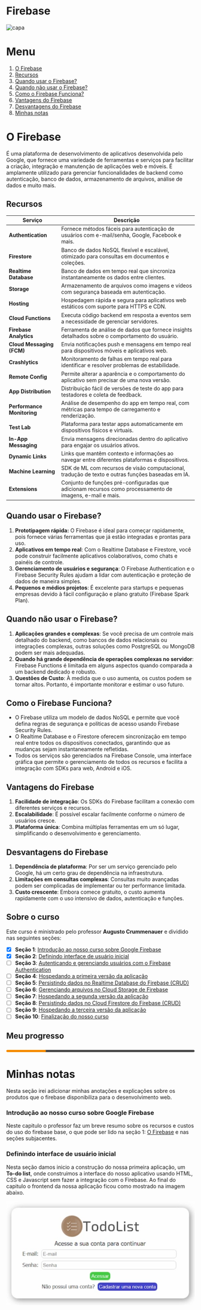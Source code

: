 # Firebase

![capa](https://github.com/user-attachments/assets/de9f0919-ba03-4d59-89ce-7c12cf485ba6)

# Menu

1. [O Firebase](#o-firebase)
2. [Recursos](#recursos)
3. [Quando usar o Firebase?](#quando-usar-o-firebase)
4. [Quando não usar o Firebase?](#quando-não-usar-o-firebase)
5. [Como o Firebase Funciona?](#como-o-firebase-funciona)
6. [Vantagens do Firebase](#vantagens-do-firebase)
7. [Desvantagens do Firebase](#desvantagens-do-firebase)
8. [Minhas notas](#minhas-notas)

# O Firebase

É uma plataforma de desenvolvimento de aplicativos desenvolvida pelo Google, que fornece uma variedade de ferramentas e serviços para facilitar a criação, integração e manutenção de aplicações web e móveis. É amplamente utilizado para gerenciar funcionalidades de backend como autenticação, banco de dados, armazenamento de arquivos, análise de dados e muito mais.

## Recursos

| Serviço                    | Descrição                                                                                                 |
| -------------------------- | --------------------------------------------------------------------------------------------------------- |
| **Authentication**         | Fornece métodos fáceis para autenticação de usuários com e-mail/senha, Google, Facebook e mais.           |
| **Firestore**              | Banco de dados NoSQL flexível e escalável, otimizado para consultas em documentos e coleções.             |
| **Realtime Database**      | Banco de dados em tempo real que sincroniza instantaneamente os dados entre clientes.                     |
| **Storage**                | Armazenamento de arquivos como imagens e vídeos com segurança baseada em autenticação.                    |
| **Hosting**                | Hospedagem rápida e segura para aplicativos web estáticos com suporte para HTTPS e CDN.                   |
| **Cloud Functions**        | Executa código backend em resposta a eventos sem a necessidade de gerenciar servidores.                   |
| **Firebase Analytics**     | Ferramenta de análise de dados que fornece insights detalhados sobre o comportamento do usuário.          |
| **Cloud Messaging (FCM)**  | Envia notificações push e mensagens em tempo real para dispositivos móveis e aplicativos web.             |
| **Crashlytics**            | Monitoramento de falhas em tempo real para identificar e resolver problemas de estabilidade.              |
| **Remote Config**          | Permite alterar a aparência e o comportamento do aplicativo sem precisar de uma nova versão.              |
| **App Distribution**       | Distribuição fácil de versões de teste do app para testadores e coleta de feedback.                       |
| **Performance Monitoring** | Análise de desempenho do app em tempo real, com métricas para tempo de carregamento e renderização.       |
| **Test Lab**               | Plataforma para testar apps automaticamente em dispositivos físicos e virtuais.                           |
| **In-App Messaging**       | Envia mensagens direcionadas dentro do aplicativo para engajar os usuários ativos.                        |
| **Dynamic Links**          | Links que mantêm contexto e informações ao navegar entre diferentes plataformas e dispositivos.           |
| **Machine Learning**       | SDK de ML com recursos de visão computacional, tradução de texto e outras funções baseadas em IA.         |
| **Extensions**             | Conjunto de funções pré-configuradas que adicionam recursos como processamento de imagens, e-mail e mais. |

## Quando usar o Firebase?

1. **Prototipagem rápida:** O Firebase é ideal para começar rapidamente, pois fornece várias ferramentas que já estão integradas e prontas para uso.
2. **Aplicativos em tempo real**: Com o Realtime Database e Firestore, você pode construir facilmente aplicativos colaborativos, como chats e painéis de controle.
3. **Gerenciamento de usuários e segurança**: O Firebase Authentication e o Firebase Security Rules ajudam a lidar com autenticação e proteção de dados de maneira simples.
4. **Pequenos e médios projetos**: É excelente para startups e pequenas empresas devido à fácil configuração e plano gratuito (Firebase Spark Plan).

## Quando não usar o Firebase?

1. **Aplicações grandes e complexas**: Se você precisa de um controle mais detalhado do backend, como bancos de dados relacionais ou integrações complexas, outras soluções como PostgreSQL ou MongoDB podem ser mais adequadas.
2. **Quando há grande dependência de operações complexas no servidor**: Firebase Functions é limitada em alguns aspectos quando comparada a um backend dedicado e robusto.
3. **Questões de Custo**: À medida que o uso aumenta, os custos podem se tornar altos. Portanto, é importante monitorar e estimar o uso futuro.

## Como o Firebase Funciona?

- O Firebase utiliza um modelo de dados NoSQL e permite que você defina regras de segurança e políticas de acesso usando Firebase Security Rules.
- O Realtime Database e o Firestore oferecem sincronização em tempo real entre todos os dispositivos conectados, garantindo que as mudanças sejam instantaneamente refletidas.
- Todos os serviços são gerenciados na Firebase Console, uma interface gráfica que permite o gerenciamento de todos os recursos e facilita a integração com SDKs para web, Android e iOS.

## Vantagens do Firebase

1. **Facilidade de integração**: Os SDKs do Firebase facilitam a conexão com diferentes serviços e recursos.
2. **Escalabilidade**: É possível escalar facilmente conforme o número de usuários cresce.
3. **Plataforma única**: Combina múltiplas ferramentas em um só lugar, simplificando o desenvolvimento e gerenciamento.

## Desvantagens do Firebase

1. **Dependência de plataforma**: Por ser um serviço gerenciado pelo Google, há um certo grau de dependência na infraestrutura.
2. **Limitações em consultas complexas**: Consultas muito avançadas podem ser complicadas de implementar ou ter performance limitada.
3. **Custo crescente**: Embora comece gratuito, o custo aumenta rapidamente com o uso intensivo de dados, autenticação e funções.

## Sobre o curso

Este curso é ministrado pelo professor **Augusto Crummenauer** e dividido nas seguintes seções:

- [x] **Seção 1**: [Introdução ao nosso curso sobre Google Firebase](#introdução-ao-nosso-curso-sobre-google-firebase)
- [x] **Seção 2**: [Definindo interface de usuário inicial](#seção-2-definindo-interface-de-usuário-inicial)
- [ ] **Seção 3**: [Autenticando e gerenciando usuários com o Firebase Authentication](#seção-3-autenticando-e-gerenciando-usuários-com-o-firebase-authentication)
- [ ] **Seção 4**: [Hospedando a primeira versão da aplicação](#seção-4-hospedando-a-primeira-versão-da-aplicação)
- [ ] **Seção 5**: [Persistindo dados no Realtime Database do Firebase (CRUD)](#seção-5-persistindo-dados-no-realtime-database-do-firebase-crud)
- [ ] **Seção 6**: [Gerenciando arquivos no Cloud Storage de Firebase](#seção-6-gerenciando-arquivos-no-cloud-storage-de-firebase)
- [ ] **Seção 7**: [Hospedando a segunda versão da aplicação](#seção-7-hospedando-a-segunda-versão-da-aplicação)
- [ ] **Seção 8**: [Persistindo dados no Cloud Firestore do Firebase (CRUD)](#seção-8-persistindo-dados-no-cloud-firestore-do-firebase-crud)
- [ ] **Seção 9**: [Hospedando a terceira versão da aplicação](#seção-9-hospedando-a-terceira-versão-da-aplicação)
- [ ] **Seção 10**: [Finalização do nosso curso](#seção-10-finalização-do-nosso-curso)

## Meu progresso

![alt text](2-1.png)

# Minhas notas

Nesta seção irei adicionar minhas anotações e explicações sobre os produtos que o firebase disponibiliza para o desenvolvimento web.

### Introdução ao nosso curso sobre Google Firebase

Neste capitulo o professor faz um breve resumo sobre os recursos e custos do uso do firebase base, o que pode ser lido na seção 1: [O Firebase](#o-firebase) e nas seções subjacentes.

### Definindo interface de usuário inicial

Nesta seção damos inicio a construção do nossa primeira aplicação, um **To-do list**, onde construimos a interface do nosso aplicativo usando HTML, CSS e Javascript sem fazer a integração com o Firebase. Ao final do capitulo o frontend da nossa aplicação ficou como mostrado na imagem abaixo.

![alt text](image-1.png)
